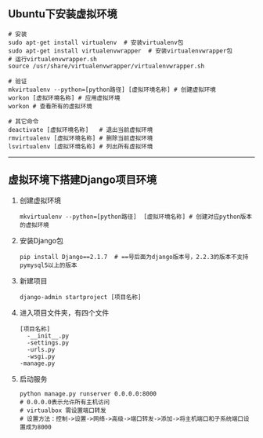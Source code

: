 ## Ubuntu下安装虚拟环境



```shell
# 安装
sudo apt-get install virtualenv  # 安装virtualenv包
sudo apt-get install virtualenvwrapper  # 安装virtualenvwrapper包
# 运行virtualenvwrapper.sh
source /usr/share/virtualenvwrapper/virtualenvwrapper.sh

# 验证
mkvirtualenv --python=[python路径] [虚拟环境名称] # 创建虚拟环境
workon [虚拟环境名称] # 应用虚拟环境
workon # 查看所有的虚拟环境

# 其它命令
deactivate [虚拟环境名称]   # 退出当前虚拟环境
rmvirtualenv [虚拟环境名称] # 删除当前虚拟环境
lsvirtualenv [虚拟环境名称] # 列出所有虚拟环境
```



------



## 虚拟环境下搭建Django项目环境

1. 创建虚拟环境

   ```shell
   mkvirtualenv --python=[python路径]  [虚拟环境名称] # 创建对应python版本的虚拟环境
   ```

2. 安装Django包

   ```shell
   pip install Django==2.1.7  # ==号后面为django版本号，2.2.3的版本不支持pymysql5以上的版本
   ```

3. 新建项目

   ```shell
   django-admin startproject [项目名称]
   ```

4. 进入项目文件夹，有四个文件

   ```shell
   [项目名称]
     -__init__.py
     -settings.py
     -urls.py
     -wsgi.py
   -manage.py
   ```

5. 启动服务

   ```shell
   python manage.py runserver 0.0.0.0:8000
   # 0.0.0.0表示允许所有主机访问
   # virtualbox 需设置端口转发 
   # 设置方法：控制->设置->网络->高级->端口转发->添加->将主机端口和子系统端口设置成为8000
   ```













